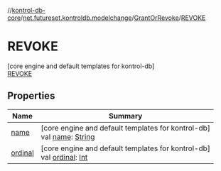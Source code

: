 //[kontrol-db-core](../../../../index.md)/[net.futureset.kontroldb.modelchange](../../index.md)/[GrantOrRevoke](../index.md)/[REVOKE](index.md)

# REVOKE

[core engine and default templates for kontrol-db]\
[REVOKE](index.md)

## Properties

| Name | Summary |
|---|---|
| [name](../../-table-persistence/-n-o-r-m-a-l/index.md#-372974862%2FProperties%2F1815734191) | [core engine and default templates for kontrol-db]<br>val [name](../../-table-persistence/-n-o-r-m-a-l/index.md#-372974862%2FProperties%2F1815734191): [String](https://kotlinlang.org/api/latest/jvm/stdlib/kotlin/-string/index.html) |
| [ordinal](../../-table-persistence/-n-o-r-m-a-l/index.md#-739389684%2FProperties%2F1815734191) | [core engine and default templates for kontrol-db]<br>val [ordinal](../../-table-persistence/-n-o-r-m-a-l/index.md#-739389684%2FProperties%2F1815734191): [Int](https://kotlinlang.org/api/latest/jvm/stdlib/kotlin/-int/index.html) |
